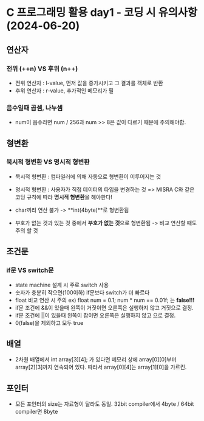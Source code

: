 # C 프로그래밍 활용 day1 - 코딩 시 유의사항(2024-06-20)

## 연산자
### 전위 (++n) VS 후위 (n++)
 - 전위 연산자 :  l-value, 먼저 값을 증가시키고 그 결과를 객체로 반환
 - 후위 연산자 : r-value, 추가적인 메모리가 필

### 음수일때 곱셈, 나누셈
 - num이 음수라면 num / 256과 num >> 8은 값이 다르기 때문에 주의해야함.

## 형변환
### 묵시적 형변환 VS 명시적 형변환
 - 묵시적 형변환 : 컴파일러에 의해 자동으로 형변환이 이루어지는 것
 - 명시적 형변환 : 사용자가 직접 데이터의 타입을 변경하는 것
  => MISRA C와 같은 코딩 규칙에 따라 **명시적 형변환**을 해야한다!

- char끼리 연산 불가 -> **int(4byte)**로 형변환됨
- 부호가 없는 것과 있는 것 중에서 **부호가 없는 것**으로 형변환됨 -> 비교 연산할 때도 주의 할 것

## 조건문
### if문 VS switch문
- state machine 설계 시 주로 switch 사용
- 숫자가 충분히 작으면(100이하) if문보다 switch가 더 빠르다
- float 비교 연산 시 주의 ex) float num = 0.1; num * num == 0.01f; 는 **false!!!**
- if문 조건에 &&이 있을때 왼쪽이 거짓이면 오른쪽은 실행하지 않고 거짓으로 결정.
- if문 조건에 ||이 있을때 왼쪽이 참이면 오른쪽은 실행하지 않고 으로 결정.
- 0(false)을 제외하고 모두 true

## 배열
- 2차원 배열에서 int array[3][4]; 가 있다면 메모리 상에 array[0][0]부터 array[2][3]까지 연속되어 있다. 따라서 array[0][4]는 array[1][0]을 가르킨.

## 포인터
- 모든 포인터의 size는 자료형이 달라도 동일. 32bit compiler에서 4byte / 64bit compiler면 8byte 

